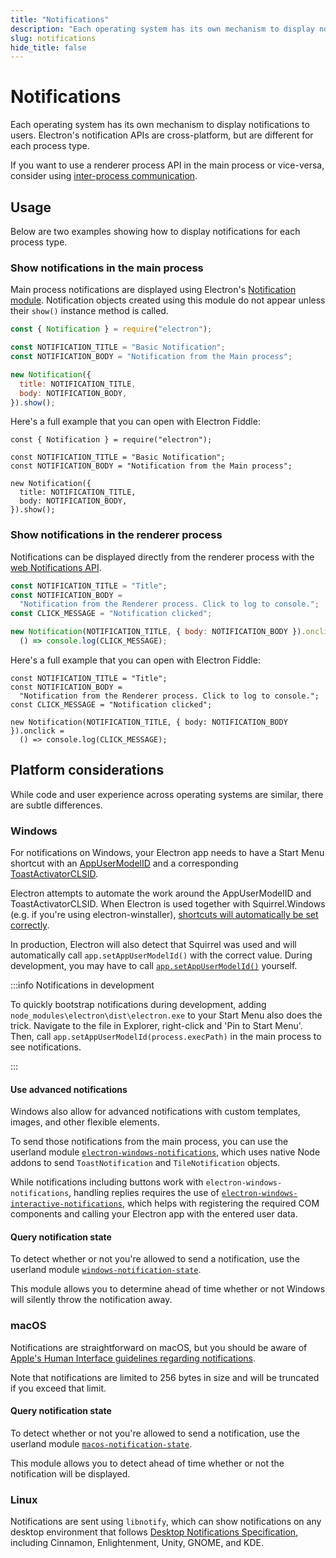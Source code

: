 ```yaml
---
title: "Notifications"
description: "Each operating system has its own mechanism to display notifications to users. Electron's notification APIs are cross-platform, but are different for each process type."
slug: notifications
hide_title: false
---
```


# Notifications

Each operating system has its own mechanism to display notifications to users. Electron's notification
APIs are cross-platform, but are different for each process type.

If you want to use a renderer process API in the main process or vice-versa, consider using
[inter-process communication](latest/tutorial/ipc.md).

## Usage

Below are two examples showing how to display notifications for each process type.

### Show notifications in the main process

Main process notifications are displayed using Electron's [Notification module](latest/api/notification.md).
Notification objects created using this module do not appear unless their `show()` instance
method is called.

```js title='Main Process'
const { Notification } = require("electron");

const NOTIFICATION_TITLE = "Basic Notification";
const NOTIFICATION_BODY = "Notification from the Main process";

new Notification({
  title: NOTIFICATION_TITLE,
  body: NOTIFICATION_BODY,
}).show();
```

Here's a full example that you can open with Electron Fiddle:

```fiddle docs/latest/fiddles/features/notifications/main
const { Notification } = require("electron");

const NOTIFICATION_TITLE = "Basic Notification";
const NOTIFICATION_BODY = "Notification from the Main process";

new Notification({
  title: NOTIFICATION_TITLE,
  body: NOTIFICATION_BODY,
}).show();
```

### Show notifications in the renderer process

Notifications can be displayed directly from the renderer process with the
[web Notifications API](https://developer.mozilla.org/en-US/docs/Web/API/Notifications_API/Using_the_Notifications_API).

```js title='Renderer Process'
const NOTIFICATION_TITLE = "Title";
const NOTIFICATION_BODY =
  "Notification from the Renderer process. Click to log to console.";
const CLICK_MESSAGE = "Notification clicked";

new Notification(NOTIFICATION_TITLE, { body: NOTIFICATION_BODY }).onclick =
  () => console.log(CLICK_MESSAGE);
```

Here's a full example that you can open with Electron Fiddle:

```fiddle docs/latest/fiddles/features/notifications/renderer
const NOTIFICATION_TITLE = "Title";
const NOTIFICATION_BODY =
  "Notification from the Renderer process. Click to log to console.";
const CLICK_MESSAGE = "Notification clicked";

new Notification(NOTIFICATION_TITLE, { body: NOTIFICATION_BODY }).onclick =
  () => console.log(CLICK_MESSAGE);
```

## Platform considerations

While code and user experience across operating systems are similar, there
are subtle differences.

### Windows

For notifications on Windows, your Electron app needs to have a Start Menu shortcut with an
[AppUserModelID][app-user-model-id] and a corresponding [ToastActivatorCLSID][toast-activator-clsid].

Electron attempts to automate the work around the AppUserModelID and ToastActivatorCLSID. When
Electron is used together with Squirrel.Windows (e.g. if you're using electron-winstaller),
[shortcuts will automatically be set correctly][squirrel-events].

In production, Electron will also detect that Squirrel was used and will automatically call
`app.setAppUserModelId()` with the correct value. During development, you may have
to call [`app.setAppUserModelId()`][set-app-user-model-id] yourself.

:::info Notifications in development

To quickly bootstrap notifications during development, adding
`node_modules\electron\dist\electron.exe` to your Start Menu also does the
trick. Navigate to the file in Explorer, right-click and 'Pin to Start Menu'.
Then, call `app.setAppUserModelId(process.execPath)` in the main process to see notifications.

:::

#### Use advanced notifications

Windows also allow for advanced notifications with custom templates, images, and other flexible
elements.

To send those notifications from the main process, you can use the userland module
[`electron-windows-notifications`](https://github.com/felixrieseberg/electron-windows-notifications),
which uses native Node addons to send `ToastNotification` and `TileNotification` objects.

While notifications including buttons work with `electron-windows-notifications`,
handling replies requires the use of
[`electron-windows-interactive-notifications`](https://github.com/felixrieseberg/electron-windows-interactive-notifications),
which helps with registering the required COM components and calling your
Electron app with the entered user data.

#### Query notification state

To detect whether or not you're allowed to send a notification, use the
userland module [`windows-notification-state`][windows-notification-state].

This module allows you to determine ahead of time whether or not Windows will silently throw the
notification away.

### macOS

Notifications are straightforward on macOS, but you should be aware of
[Apple's Human Interface guidelines regarding notifications][apple-notification-guidelines].

Note that notifications are limited to 256 bytes in size and will be truncated
if you exceed that limit.

#### Query notification state

To detect whether or not you're allowed to send a notification, use the userland module
[`macos-notification-state`][macos-notification-state].

This module allows you to detect ahead of time whether or not the notification will be displayed.

### Linux

Notifications are sent using `libnotify`, which can show notifications on any
desktop environment that follows [Desktop Notifications
Specification][notification-spec], including Cinnamon, Enlightenment, Unity,
GNOME, and KDE.

[notification-spec]: https://developer-old.gnome.org/notification-spec/
[app-user-model-id]: https://learn.microsoft.com/en-us/windows/win32/shell/appids
[set-app-user-model-id]: latest/api/app.md#appsetappusermodelidid-windows
[squirrel-events]: https://github.com/electron/windows-installer/blob/main/README.md#handling-squirrel-events
[toast-activator-clsid]: https://learn.microsoft.com/en-us/windows/win32/properties/props-system-appusermodel-toastactivatorclsid
[apple-notification-guidelines]: https://developer.apple.com/design/human-interface-guidelines/notifications
[windows-notification-state]: https://github.com/felixrieseberg/windows-notification-state
[macos-notification-state]: https://github.com/felixrieseberg/macos-notification-state
